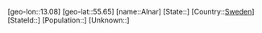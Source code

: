 ﻿---
location: [55.65,13.08]
type: City
tags:
- geo/City


SpocWebEntityId: 28754
isDeleted: false
confidential: public

---
[geo-lon::13.08]
[geo-lat::55.65]
[name::Alnar]
[State::]
[Country::[Sweden](geo/Continent/Europe/Sweden.md)]
[StateId::]
[Population::]
[Unknown::]

